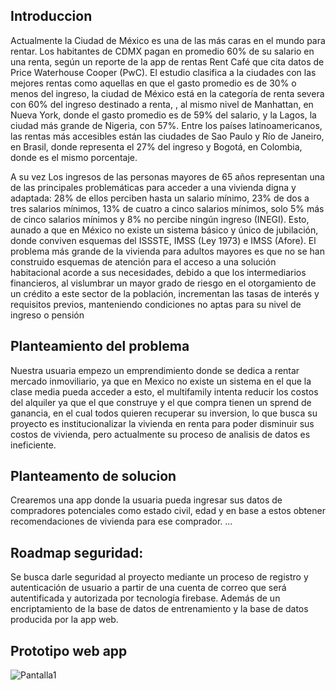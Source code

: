 ## Introduccion
Actualmente la Ciudad de México es una de las más caras en el mundo para rentar. Los habitantes de CDMX pagan en promedio 60% de su salario en una renta, según un reporte de la app de rentas Rent Café que cita datos de  Price Waterhouse Cooper (PwC).
El estudio clasifica a la ciudades con las mejores rentas como aquellas en que el gasto promedio es de 30% o menos del ingreso, la ciudad de México está en la categoría de renta severa con 60% del ingreso destinado a renta, , al mismo nivel de Manhattan, en Nueva York, donde el gasto promedio es de 59% del salario, y la Lagos, la ciudad más grande de Nigeria, con 57%.
Entre los países latinoamericanos, las rentas más accesibles están las ciudades de Sao Paulo y Río de Janeiro, en Brasil, donde representa el 27% del ingreso y Bogotá, en Colombia, donde es el mismo porcentaje.

A su vez Los ingresos de las personas mayores de 65 años representan una de las principales problemáticas para acceder a una vivienda digna y adaptada: 28% de ellos perciben hasta un salario mínimo, 23% de dos a tres salarios mínimos, 13% de cuatro a cinco salarios mínimos, solo 5% más de cinco salarios mínimos y 8% no percibe ningún ingreso (INEGI). Esto, aunado a que en México no existe un sistema básico y único de jubilación, donde conviven esquemas del ISSSTE, IMSS (Ley 1973) e IMSS (Afore).
El problema más grande de la vivienda para adultos mayores es que no se han construido esquemas de atención para el acceso a una solución habitacional acorde a sus necesidades, debido a que los intermediarios financieros, al vislumbrar un mayor grado de riesgo en el otorgamiento de un crédito a este sector de la población, incrementan las tasas de interés y requisitos previos, manteniendo condiciones no aptas para su nivel de ingreso o pensión

## Planteamiento del problema
Nuestra usuaria empezo un emprendimiento donde se dedica a rentar mercado inmoviliario, ya que en Mexico no existe un sistema en el que la clase media pueda acceder a esto, el multifamily intenta reducir los costos del alquiler ya que el que construye y el que compra tienen un sprend de ganancia, en el cual todos quieren recuperar su inversion, lo que busca su proyecto es institucionalizar la vivienda en renta para poder disminuir sus costos de vivienda, pero actualmente su proceso de analisis de datos es ineficiente.


## Planteamento de solucion
Crearemos una app donde la usuaria pueda ingresar sus datos de compradores potenciales como estado civil, edad y en base a estos obtener recomendaciones de vivienda para ese comprador.
...

## Roadmap seguridad:
Se busca darle seguridad al proyecto mediante un proceso de registro y autenticación de usuario a partir de una cuenta de correo que será autentificada y autorizada por tecnología firebase. Además de un encriptamiento de la base de datos de entrenamiento y la base de datos producida por la app web.

## Prototipo  web app
![Pantalla1](../imagenes/Pantalla1.png)